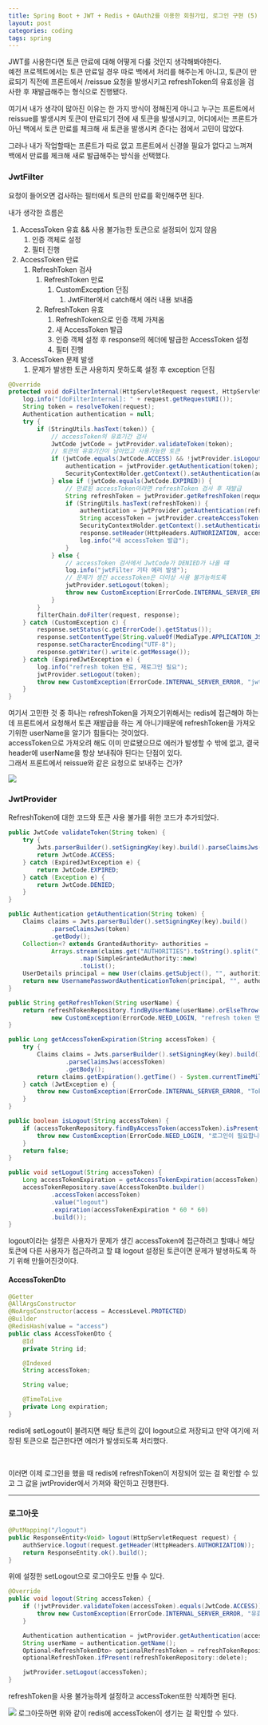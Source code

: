 ```yaml
---
title: Spring Boot + JWT + Redis + OAuth2를 이용한 회원가입, 로그인 구현 (5) - 토큰 만료, 로그아웃
layout: post
categories: coding
tags: spring
---
```

JWT를 사용한다면 토큰 만료에 대해 어떻게 다룰 것인지 생각해봐야한다.    
예전 프로젝트에서는 토큰 만료일 경우 따로 백에서 처리를 해주는게 아니고, 토큰이 만료되기 직전에 프론트에서 /reissue 요청을 발생시키고 refreshToken의 유효성을 검사한 후 재발급해주는 형식으로 진행됐다.    

여기서 내가 생각이 많아진 이유는 한 가지 방식이 정해진게 아니고 누구는 프론트에서 reissue를 발생시켜 토큰이 만료되기 전에 새 토큰을 발생시키고, 어디에서는 프론트가 아닌 백에서 토큰 만료를 체크해 새 토큰을 발생시켜 준다는 점에서 고민이 많았다.    

그러나 내가 작업할때는 프론트가 따로 없고 프론트에서 신경쓸 필요가 없다고 느껴져 백에서 만료를 체크해 새로 발급해주는 방식을 선택했다.    

### JwtFilter
요청이 들어오면 검사하는 필터에서 토큰의 만료를 확인해주면 된다.    

내가 생각한 흐름은
1. AccessToken 유효 && 사용 불가능한 토큰으로 설정되어 있지 않음    
    1. 인증 객체로 설정    
    2. 필터 진행
2. AccessToken 만료    
    1. RefreshToken 검사    
        1. RefreshToken 만료    
            1. CustomException 던짐    
                1. JwtFilter에서 catch해서 에러 내용 보내줌    
        2. RefreshToken 유효    
            1. RefreshToken으로 인증 객체 가져옴    
            2. 새 AccessToken 발급    
            3. 인증 객체 설정 후 response의 헤더에 발급한 AccessToken 설정    
            4. 필터 진행    
3. AccessToken 문제 발생    
    1. 문제가 발생한 토큰 사용하지 못하도록 설정 후 exception 던짐    

```java
@Override
protected void doFilterInternal(HttpServletRequest request, HttpServletResponse response, FilterChain filterChain) throws ServletException, IOException {
    log.info("[doFilterInternal]: " + request.getRequestURI());
    String token = resolveToken(request);
    Authentication authentication = null;
    try {
        if (StringUtils.hasText(token)) {
            // accessToken의 유효기간 검사
            JwtCode jwtCode = jwtProvider.validateToken(token);
            // 토큰의 유효기간이 남아있고 사용가능한 토큰
            if (jwtCode.equals(JwtCode.ACCESS) && !jwtProvider.isLogout(token)) {
                authentication = jwtProvider.getAuthentication(token);
                SecurityContextHolder.getContext().setAuthentication(authentication);
            } else if (jwtCode.equals(JwtCode.EXPIRED)) {
                // 만료된 accessToken이라면 refreshToken 검사 후 재발급
                String refreshToken = jwtProvider.getRefreshToken(request.getHeader("Auth"));
                if (StringUtils.hasText(refreshToken)) {
                    authentication = jwtProvider.getAuthentication(refreshToken);
                    String accessToken = jwtProvider.createAccessToken(authentication);
                    SecurityContextHolder.getContext().setAuthentication(authentication);
                    response.setHeader(HttpHeaders.AUTHORIZATION, accessToken);
                    log.info("새 accessToken 발급");
                }
            } else {
                // accessToken 검사에서 JwtCode가 DENIED가 나올 떄
                log.info("jwtFilter 기타 에러 발생");
                // 문제가 생긴 accessToken은 더이상 사용 불가능하도록
                jwtProvider.setLogout(token);
                throw new CustomException(ErrorCode.INTERNAL_SERVER_ERROR, "jwt 에러로 재로그인 필요");
            }
        }
        filterChain.doFilter(request, response);
    } catch (CustomException c) {
        response.setStatus(c.getErrorCode().getStatus());
        response.setContentType(String.valueOf(MediaType.APPLICATION_JSON));
        response.setCharacterEncoding("UTF-8");
        response.getWriter().write(c.getMessage());
    } catch (ExpiredJwtException e) {
        log.info("refresh token 만료, 재로그인 필요");
        jwtProvider.setLogout(token);
        throw new CustomException(ErrorCode.INTERNAL_SERVER_ERROR, "jwt 에러로 재로그인 필요");
    }
}
```

여기서 고민한 것 중 하나는 refreshToken을 가져오기위해서는 redis에 접근해야 하는데 프론트에서 요청해서 토큰 재발급을 하는 게 아니기때문에 refreshToken을 가져오기위한 userName을 알기가 힘들다는 것이었다.    
accessToken으로 가져오려 해도 이미 만료됐으므로 에러가 발생할 수 밖에 없고, 결국 header에 userName을 항상 보내줘야 된다는 단점이 있다.    
그래서 프론트에서 reissue와 같은 요청으로 보내주는 건가?    

<img src="https://github.com/team-web-development-projects/developer-talks-backend/assets/68698007/786dfc6f-e9dc-4e12-9127-d832aac8bfbd">


### JwtProvider
RefreshToken에 대한 코드와 토큰 사용 불가를 위한 코드가 추가되었다.    

```java
public JwtCode validateToken(String token) {
    try {
        Jwts.parserBuilder().setSigningKey(key).build().parseClaimsJws(token);
        return JwtCode.ACCESS;
    } catch (ExpiredJwtException e) {
        return JwtCode.EXPIRED;
    } catch (Exception e) {
        return JwtCode.DENIED;
    }
}

public Authentication getAuthentication(String token) {
    Claims claims = Jwts.parserBuilder().setSigningKey(key).build()
            .parseClaimsJws(token)
            .getBody();
    Collection<? extends GrantedAuthority> authorities =
            Arrays.stream(claims.get("AUTHORITIES").toString().split(","))
                    .map(SimpleGrantedAuthority::new)
                    .toList();
    UserDetails principal = new User(claims.getSubject(), "", authorities);
    return new UsernamePasswordAuthenticationToken(principal, "", authorities);
}

public String getRefreshToken(String userName) {
    return refreshTokenRepository.findByUserName(userName).orElseThrow(() ->
            new CustomException(ErrorCode.NEED_LOGIN, "refresh token 만료, 재로그인 필요")).getRefreshToken();
}

public Long getAccessTokenExpiration(String accessToken) {
    try {
        Claims claims = Jwts.parserBuilder().setSigningKey(key).build()
                .parseClaimsJws(accessToken)
                .getBody();
        return claims.getExpiration().getTime() - System.currentTimeMillis();
    } catch (JwtException e) {
        throw new CustomException(ErrorCode.INTERNAL_SERVER_ERROR, "Token expiration error");
    }
}

public boolean isLogout(String accessToken) {
    if (accessTokenRepository.findByAccessToken(accessToken).isPresent()) {
        throw new CustomException(ErrorCode.NEED_LOGIN, "로그인이 필요합니다.");
    }
    return false;
}

public void setLogout(String accessToken) {
    Long accessTokenExpiration = getAccessTokenExpiration(accessToken);
    accessTokenRepository.save(AccessTokenDto.builder()
            .accessToken(accessToken)
            .value("logout")
            .expiration(accessTokenExpiration * 60 * 60)
            .build());
}
```

logout이라는 설정은 사용자가 문제가 생긴 accessToken에 접근하려고 할때나 해당 토큰에 다른 사용자가 접근하려고 할 떄 logout 설정된 토큰이면 문제가 발생하도록 하기 위해 만들어진것이다.    

#### AccessTokenDto    
```java
@Getter
@AllArgsConstructor
@NoArgsConstructor(access = AccessLevel.PROTECTED)
@Builder
@RedisHash(value = "access")
public class AccessTokenDto {
    @Id
    private String id;

    @Indexed
    String accessToken;

    String value;

    @TimeToLive
    private Long expiration;
}
```    

redis에 setLogout이 불려지면 해당 토큰의 값이 logout으로 저장되고 만약 여기에 저장된 토큰으로 접근한다면 에러가 발생되도록 처리했다.    

<br>

이러면 이제 로그인을 했을 때 redis에 refreshToken이 저장되어 있는 걸 확인할 수 있고 그 값을 jwtProvider에서 가져와 확인하고 진행한다.    

<hr>

### 로그아웃

```java
@PutMapping("/logout")
public ResponseEntity<Void> logout(HttpServletRequest request) {
    authService.logout(request.getHeader(HttpHeaders.AUTHORIZATION));
    return ResponseEntity.ok().build();
}
```    
위에 설정한 setLogout으로 로그아웃도 만들 수 있다.    

```java
@Override
public void logout(String accessToken) {
    if (!jwtProvider.validateToken(accessToken).equals(JwtCode.ACCESS)) {
        throw new CustomException(ErrorCode.INTERNAL_SERVER_ERROR, "유효하지 않은 토큰");
    }

    Authentication authentication = jwtProvider.getAuthentication(accessToken);
    String userName = authentication.getName();
    Optional<RefreshTokenDto> optionalRefreshToken = refreshTokenRepository.findByUserName(userName);
    optionalRefreshToken.ifPresent(refreshTokenRepository::delete);

    jwtProvider.setLogout(accessToken);
}
```
refreshToken을 사용 불가능하게 설정하고 accessToken또한 삭제하면 된다.    

<img src="https://github.com/team-web-development-projects/developer-talks-backend/assets/68698007/3465442e-1778-4a86-87e2-f6eb4552ee71">
로그아웃하면 위와 같이 redis에 accessToken이 생기는 걸 확인할 수 있다.    
